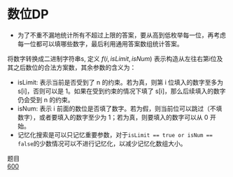 # 数位DP

+ 为了不重不漏地统计所有不超过上限的答案，要从高到低枚举每一位，再考虑每一位都可以填哪些数字，最后利用通用答案数组统计答案。

将数字转换成二进制字符串s, 定义 $f(i,isLimit,isNum)$ 表示构造从左往右第i位及其之后数位的合法方案数，其余参数的含义为：

+ isLimit: 表示当前是否受到了 n 的约束。若为真，则第 i 位填入的数字至多为 s[i]，否则可以是 1。如果在受到约束的情况下填了 s[i]，那么后续填入的数字仍会受到 n 的约束。
+ isNum: 表示 i 前面的数位是否填了数字。若为假，则当前位可以跳过（不填数字），或者要填入的数字至少为 1；若为真，则要填入的数字可以从 0 开始。
+ 记忆化搜索是可以只记忆重要参数，对于`isLimit == true or isNum == false`的少数情况可以不进行记忆化，以减少记忆化数组大小。

题目  
[600](https://leetcode.cn/problems/non-negative-integers-without-consecutive-ones/solutions/1750941/by-endlesscheng-1egu/?envType=daily-question&envId=2024-08-05)

